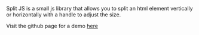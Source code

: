 Split JS is a small js library that allows you to split an html element vertically or horizontally with a handle to adjust the size.

Visit the github page for a demo [here](http://triebr.github.io/SplitJS/demo.html)
